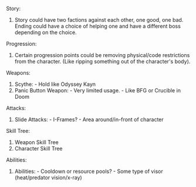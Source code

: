 Story:
  1. Story could have two factions against each other, one good, one bad. Ending could have a choice of helping one and have a different boss depending on the choice.

Progression:
  1. Certain progression points could be removing physical/code restrictions from the character. (Like ripping something out of the character's body).
 
Weapons:
  1. Scythe:
    - Hold like Odyssey Kayn
  2. Panic Button Weapon:
    - Very limited usage. 
    - Like BFG or Crucible in Doom

Attacks:
  1. Slide Attacks:
    - I-Frames?
    - Area around/in-front of character

Skill Tree:
  1. Weapon Skill Tree
  2. Character Skill Tree


Abilities:
  1. Abilities:
    - Cooldown or resource pools?
    - Some type of visor (heat/predator vision/x-ray)
